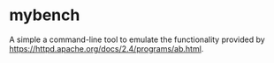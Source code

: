 # mybench
A simple a command-line tool to emulate the functionality provided by https://httpd.apache.org/docs/2.4/programs/ab.html.
